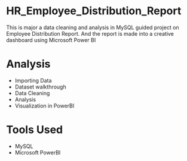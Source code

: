 # HR_Employee_Distribution_Report
This is major a data cleaning and analysis in MySQL guided project on Employee Distribution Report. And the report is made into a creative  dashboard using Microsoft Power BI

# Analysis 
- Importing Data
- Dataset walkthrough
- Data Cleaning
-  Analysis
-  Visualization in PowerBI

# Tools Used
- MySQL
- Microsoft PowerBI
